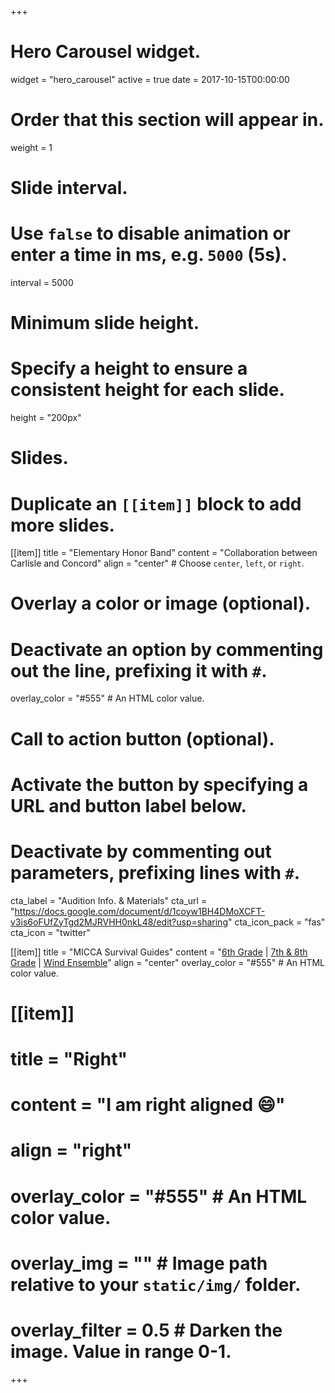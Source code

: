+++
# Hero Carousel widget.
widget = "hero_carousel"
active = true
date = 2017-10-15T00:00:00

# Order that this section will appear in.
weight = 1

# Slide interval.
# Use `false` to disable animation or enter a time in ms, e.g. `5000` (5s).
interval = 5000

# Minimum slide height.
# Specify a height to ensure a consistent height for each slide.
height = "200px"

# Slides.
# Duplicate an `[[item]]` block to add more slides.
[[item]]
  title = "Elementary Honor Band"
  content = "Collaboration between Carlisle and Concord"
  align = "center"  # Choose `center`, `left`, or `right`.

  # Overlay a color or image (optional).
  #   Deactivate an option by commenting out the line, prefixing it with `#`.
  overlay_color = "#555"  # An HTML color value.

  # Call to action button (optional).
  #   Activate the button by specifying a URL and button label below.
  #   Deactivate by commenting out parameters, prefixing lines with `#`.
  cta_label = "Audition Info. & Materials"
  cta_url = "https://docs.google.com/document/d/1coyw1BH4DMoXCFT-v3is6oFUfZyTgd2MJRVHH0nkL48/edit?usp=sharing"
  cta_icon_pack = "fas"
  cta_icon = "twitter"

[[item]]
  title = "MICCA Survival Guides"
  content = "[6th Grade](https://drive.google.com/open?id=1BcVOGY-Wx4e492xpVjY_7hH9gK82n3ieYsonV3VkVOY) | [7th & 8th Grade](https://drive.google.com/open?id=1hMNBu8S7DLm8HPJvFQGLB-gmqtiski2_Pg3UZ69oXiw) | [Wind Ensemble](https://drive.google.com/open?id=121kFtYAntHqxBPCJULnckBCewS8kcJjnkHG0CnjRq_g)"
  align = "center"
  overlay_color = "#555"  # An HTML color value.

# [[item]]
# title = "Right"
# content = "I am right aligned :smile:"
# align = "right"
# overlay_color = "#555"  # An HTML color value.
# overlay_img = ""  # Image path relative to your `static/img/` folder.
# overlay_filter = 0.5  # Darken the image. Value in range 0-1.

+++
